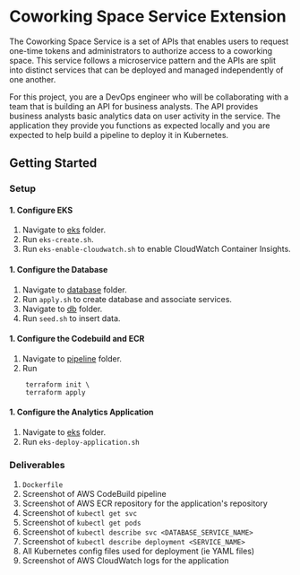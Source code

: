 # Coworking Space Service Extension
The Coworking Space Service is a set of APIs that enables users to request one-time tokens and administrators to authorize access to a coworking space. This service follows a microservice pattern and the APIs are split into distinct services that can be deployed and managed independently of one another.

For this project, you are a DevOps engineer who will be collaborating with a team that is building an API for business analysts. The API provides business analysts basic analytics data on user activity in the service. The application they provide you functions as expected locally and you are expected to help build a pipeline to deploy it in Kubernetes.

## Getting Started

### Setup

#### 1. Configure EKS
1. Navigate to [eks]() folder.
1. Run `eks-create.sh`.
1. Run `eks-enable-cloudwatch.sh` to enable CloudWatch Container Insights.

#### 1. Configure the Database
1. Navigate to [database]() folder.
1. Run `apply.sh` to create database and associate services.
1. Navigate to [db]() folder.
1. Run `seed.sh` to insert data.

#### 1. Configure the Codebuild and ECR
1. Navigate to [pipeline]() folder.
1. Run
```
    terraform init \
    terraform apply
```

#### 1. Configure the Analytics Application
1. Navigate to [eks]() folder.
1. Run `eks-deploy-application.sh`

### Deliverables
1. `Dockerfile`
2. Screenshot of AWS CodeBuild pipeline
3. Screenshot of AWS ECR repository for the application's repository
4. Screenshot of `kubectl get svc`
5. Screenshot of `kubectl get pods`
6. Screenshot of `kubectl describe svc <DATABASE_SERVICE_NAME>`
7. Screenshot of `kubectl describe deployment <SERVICE_NAME>`
8. All Kubernetes config files used for deployment (ie YAML files)
9. Screenshot of AWS CloudWatch logs for the application
